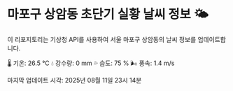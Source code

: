 
# 마포구 상암동 초단기 실황 날씨 정보 🌤️

이 리포지토리는 기상청 API를 사용하여 서울 마포구 상암동의 날씨 정보를 업데이트합니다. 

🌡️ 기온: 26.5 ℃
💧 강수량: 0 mm
💦 습도: 75 %
🌬️ 풍속: 1.4 m/s

마지막 업데이트 시각: 2025년 08월 11일 23시 14분    
